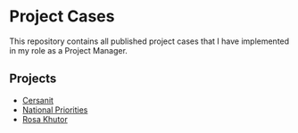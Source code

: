 # Project Cases
This repository contains all published project cases that I have implemented in my role as a Project Manager.

## Projects
* [Cersanit](projects/cersanit.md)
* [National Priorities](projects/national_priorities.md)
* [Rosa Khutor](projects/rosa_khutor.md)
